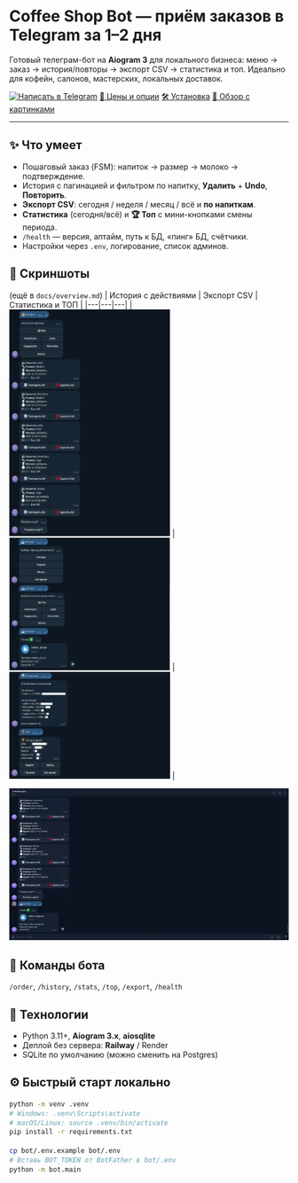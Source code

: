 # Coffee Shop Bot — приём заказов в Telegram за 1–2 дня

Готовый телеграм-бот на **Aiogram 3** для локального бизнеса: меню → заказ → история/повторы → экспорт CSV → статистика и топ. Идеально для кофейн, салонов, мастерских, локальных доставок.

[![Написать в Telegram](https://img.shields.io/badge/Написать%20в%20Telegram-2CA5E0?logo=telegram&logoColor=white)](https://t.me/yaroksirok) 
[💸 Цены и опции](docs/pricing.md) 
[🛠 Установка](docs/install.md) 
[👀 Обзор с картинками](docs/overview.md)

---

## ✨ Что умеет
- Пошаговый заказ (FSM): напиток → размер → молоко → подтверждение.
- История с пагинацией и фильтром по напитку, **Удалить** + **Undo**, **Повторить**.
- **Экспорт CSV**: сегодня / неделя / месяц / всё и **по напиткам**.
- **Статистика** (сегодня/всё) и **🏆 Топ** с мини-кнопками смены периода.
- `/health` — версия, аптайм, путь к БД, «пинг» БД, счётчики.
- Настройки через `.env`, логирование, список админов.

## 🧪 Скриншоты
(ещё в `docs/overview.md`)
| История с действиями | Экспорт CSV | Статистика и ТОП |
|---|---|---|
| <img src="docs/img/history.png"     alt="История"        width="290"> | <img src="docs/img/export.png"      alt="Экспорт"        width="290"> | <img src="docs/img/stats-top.png"   alt="Статистика и топ" width="290"> |


<p align="center">
  <img src="docs/img/demo.gif" alt="Demo" width="720">
</p>


## 🧰 Команды бота
`/order`, `/history`, `/stats`, `/top`, `/export`, `/health`

## 🧩 Технологии
- Python 3.11+, **Aiogram 3.x**, **aiosqlite**
- Деплой без сервера: **Railway** / Render
- SQLite по умолчанию (можно сменить на Postgres)

## ⚙️ Быстрый старт локально
```bash
python -m venv .venv
# Windows: .venv\Scripts\activate
# macOS/Linux: source .venv/bin/activate
pip install -r requirements.txt

cp bot/.env.example bot/.env
# Вставь BOT_TOKEN от BotFather в bot/.env
python -m bot.main

